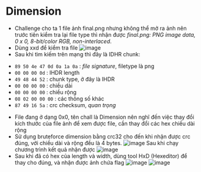 # Dimension

* Challenge cho ta 1 file ảnh final.png nhưng không thể mở ra ảnh nên trước tiên kiểm tra lại file type thì nhận được *final.png: PNG image data, 0 x 0, 8-bit/color RGB, non-interlaced*.
* Dùng xxd để kiểm tra file
![image](https://github.com/Diephho/miniCTF-W1/assets/126962960/a26766ea-3618-4242-b0ac-1b087bacbc06)
* Sau khi tìm kiếm trên mạng thì đây là IDHR chunk:
- `89 50 4e 47 0d 0a 1a 0a` : _file signature_, filetype là png
- `00 00 00 0d` : IHDR length
- `49 48 44 52` : chunk type, ở đây là IHDR
- `00 00 00 00` : chiều dài
- `00 00 00 00` : chiều rộng
- `08 02 00 00 00` : các thông số khác
- `87 49 16 5a` : crc checksum, *quan trọng*
* File đang ở dạng 0x0, tên chall là Dimension nên nghĩ đến việc thay đổi kích thước của file ảnh để xem được file, cần thay đổi các hex chiều dài rộng
* Sử dụng bruteforce dimension bằng crc32 cho đến khi nhận được crc đúng, với chiều dài và rộng đều là 4 bytes.
![image](https://github.com/Diephho/miniCTF-W1/assets/126962960/e8ded0bc-6d50-4eff-a5ff-c385eb2a137e)
Sau khi chạy chương trình kết quả nhận được
![image](https://github.com/Diephho/miniCTF-W1/assets/126962960/a35e70e8-fdfe-4d33-81ef-fdf585b7a9f8)
* Sau khi đã có hex của length và width, dùng tool HxD (Hexeditor) để thay cho đúng, và nhận được ảnh chứa flag
![image](https://github.com/Diephho/miniCTF-W1/assets/126962960/27c08e1a-a8bf-4085-917d-130f44fc5a68)
![image](https://github.com/Diephho/miniCTF-W1/assets/126962960/0c8ee401-c234-411c-a667-64c3307e5951)




